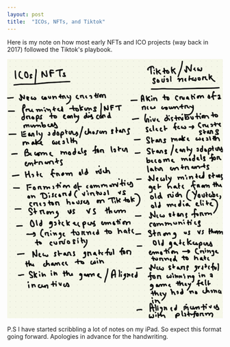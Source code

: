```yaml
---
layout: post
title:  "ICOs, NFTs, and Tiktok"
---
```


Here is my note on how most early NFTs and ICO projects (way back in 2017) followed the Tiktok's playbook.

![ICO NFT playbook](/assets/img/ico_nft.png)

P.S I have started scribbling a lot of notes on my iPad. So expect this format going forward. Apologies in advance for the handwriting.
